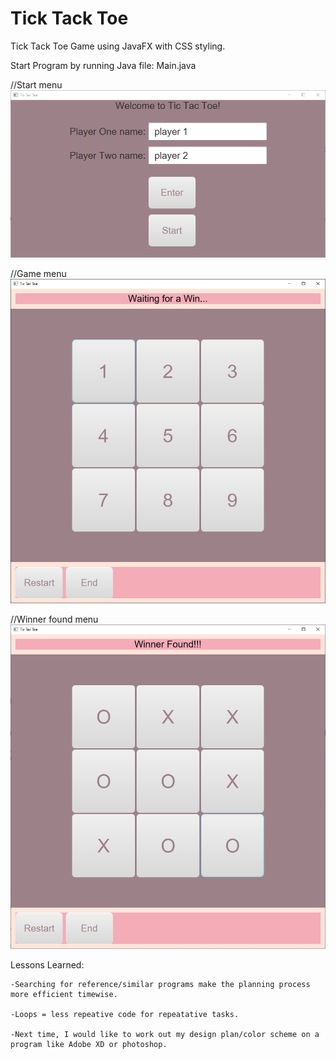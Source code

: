 # Tick Tack Toe
 Tick Tack Toe Game using JavaFX with CSS styling.
 
 Start Program by running Java file: Main.java
 
 //Start menu
 ![Tick Tack Toe Game starting screen](src/images/screenShots/firstPG.PNG)
 
 //Game menu
 ![Tick Tack Toe Game starting screen](src/images/screenShots/secondPG.PNG)
 
//Winner found menu
![Tick Tack Toe Game starting screen](src/images/screenShots/thirdPG.PNG)

Lessons Learned:

    -Searching for reference/similar programs make the planning process more efficient timewise.
 
    -Loops = less repeative code for repeatative tasks. 
 
    -Next time, I would like to work out my design plan/color scheme on a program like Adobe XD or photoshop. 
